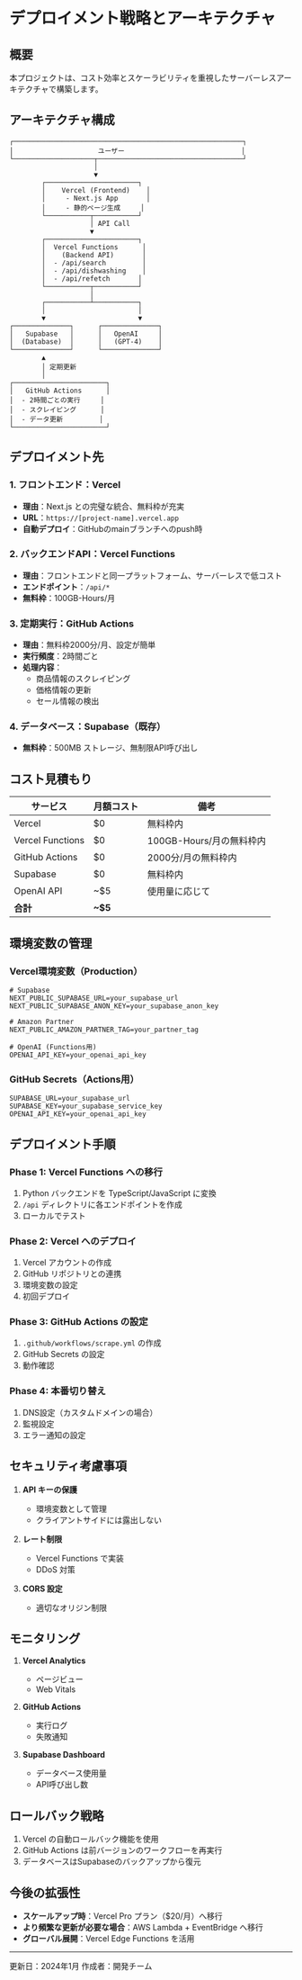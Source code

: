# デプロイメント戦略とアーキテクチャ

## 概要
本プロジェクトは、コスト効率とスケーラビリティを重視したサーバーレスアーキテクチャで構築します。

## アーキテクチャ構成

```
┌─────────────────────────────────────────────────────────┐
│                     ユーザー                             │
└────────────────────┬────────────────────────────────────┘
                     │
                     ▼
        ┌───────────────────────┐
        │    Vercel (Frontend)    │
        │     - Next.js App       │
        │     - 静的ページ生成     │
        └───────────┬───────────┘
                    │ API Call
                    ▼
        ┌───────────────────────┐
        │  Vercel Functions      │
        │    (Backend API)       │
        │  - /api/search         │
        │  - /api/dishwashing    │
        │  - /api/refetch       │
        └───────────┬───────────┘
                    │
        ┌───────────┴───────────┐
        │                       │
        ▼                       ▼
┌──────────────┐      ┌──────────────┐
│   Supabase   │      │   OpenAI     │
│  (Database)  │      │   (GPT-4)    │
└──────────────┘      └──────────────┘
        ▲
        │ 定期更新
        │
┌───────────────────────┐
│   GitHub Actions      │
│  - 2時間ごとの実行     │
│  - スクレイピング      │
│  - データ更新         │
└───────────────────────┘
```

## デプロイメント先

### 1. フロントエンド：Vercel
- **理由**：Next.js との完璧な統合、無料枠が充実
- **URL**：`https://[project-name].vercel.app`
- **自動デプロイ**：GitHubのmainブランチへのpush時

### 2. バックエンドAPI：Vercel Functions
- **理由**：フロントエンドと同一プラットフォーム、サーバーレスで低コスト
- **エンドポイント**：`/api/*`
- **無料枠**：100GB-Hours/月

### 3. 定期実行：GitHub Actions
- **理由**：無料枠2000分/月、設定が簡単
- **実行頻度**：2時間ごと
- **処理内容**：
  - 商品情報のスクレイピング
  - 価格情報の更新
  - セール情報の検出

### 4. データベース：Supabase（既存）
- **無料枠**：500MB ストレージ、無制限API呼び出し

## コスト見積もり

| サービス | 月額コスト | 備考 |
|---------|-----------|------|
| Vercel | $0 | 無料枠内 |
| Vercel Functions | $0 | 100GB-Hours/月の無料枠内 |
| GitHub Actions | $0 | 2000分/月の無料枠内 |
| Supabase | $0 | 無料枠内 |
| OpenAI API | ~$5 | 使用量に応じて |
| **合計** | **~$5** | |

## 環境変数の管理

### Vercel環境変数（Production）
```env
# Supabase
NEXT_PUBLIC_SUPABASE_URL=your_supabase_url
NEXT_PUBLIC_SUPABASE_ANON_KEY=your_supabase_anon_key

# Amazon Partner
NEXT_PUBLIC_AMAZON_PARTNER_TAG=your_partner_tag

# OpenAI (Functions用)
OPENAI_API_KEY=your_openai_api_key
```

### GitHub Secrets（Actions用）
```env
SUPABASE_URL=your_supabase_url
SUPABASE_KEY=your_supabase_service_key
OPENAI_API_KEY=your_openai_api_key
```

## デプロイメント手順

### Phase 1: Vercel Functions への移行
1. Python バックエンドを TypeScript/JavaScript に変換
2. `/api` ディレクトリに各エンドポイントを作成
3. ローカルでテスト

### Phase 2: Vercel へのデプロイ
1. Vercel アカウントの作成
2. GitHub リポジトリとの連携
3. 環境変数の設定
4. 初回デプロイ

### Phase 3: GitHub Actions の設定
1. `.github/workflows/scrape.yml` の作成
2. GitHub Secrets の設定
3. 動作確認

### Phase 4: 本番切り替え
1. DNS設定（カスタムドメインの場合）
2. 監視設定
3. エラー通知の設定

## セキュリティ考慮事項

1. **API キーの保護**
   - 環境変数として管理
   - クライアントサイドには露出しない

2. **レート制限**
   - Vercel Functions で実装
   - DDoS 対策

3. **CORS 設定**
   - 適切なオリジン制限

## モニタリング

1. **Vercel Analytics**
   - ページビュー
   - Web Vitals

2. **GitHub Actions**
   - 実行ログ
   - 失敗通知

3. **Supabase Dashboard**
   - データベース使用量
   - API呼び出し数

## ロールバック戦略

1. Vercel の自動ロールバック機能を使用
2. GitHub Actions は前バージョンのワークフローを再実行
3. データベースはSupabaseのバックアップから復元

## 今後の拡張性

- **スケールアップ時**：Vercel Pro プラン（$20/月）へ移行
- **より頻繁な更新が必要な場合**：AWS Lambda + EventBridge へ移行
- **グローバル展開**：Vercel Edge Functions を活用

---

更新日：2024年1月
作成者：開発チーム